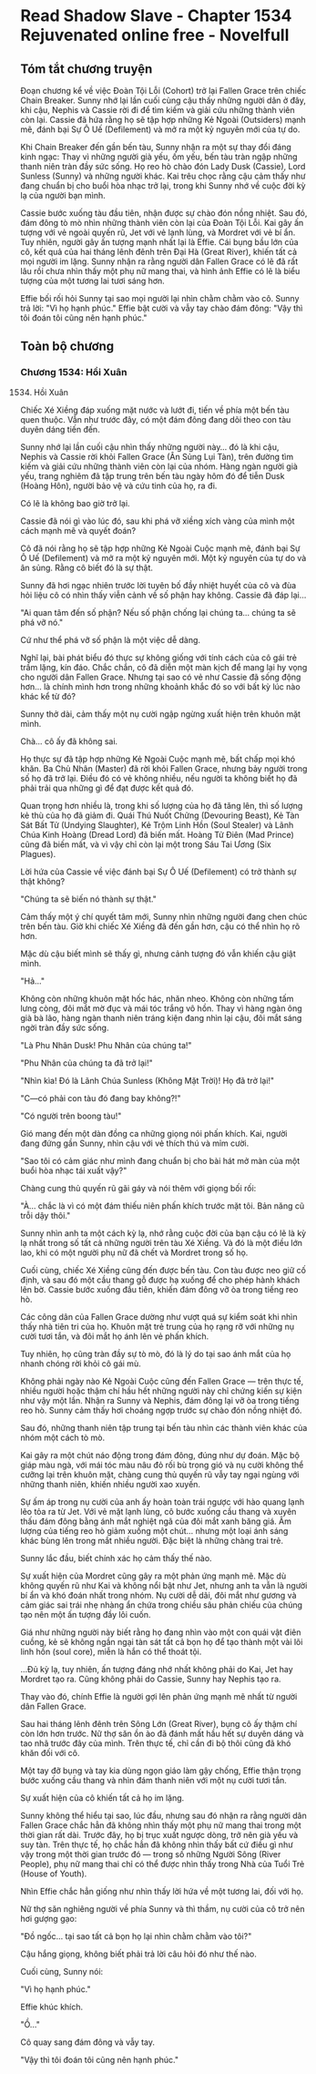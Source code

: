 # Read Shadow Slave - Chapter 1534 Rejuvenated online free - Novelfull

## Tóm tắt chương truyện

Đoạn chương kể về việc Đoàn Tội Lỗi (Cohort) trở lại Fallen Grace trên chiếc Chain Breaker. Sunny nhớ lại lần cuối cùng cậu thấy những người dân ở đây, khi cậu, Nephis và Cassie rời đi để tìm kiếm và giải cứu những thành viên còn lại. Cassie đã hứa rằng họ sẽ tập hợp những Kẻ Ngoài (Outsiders) mạnh mẽ, đánh bại Sự Ô Uế (Defilement) và mở ra một kỷ nguyên mới của tự do.

Khi Chain Breaker đến gần bến tàu, Sunny nhận ra một sự thay đổi đáng kinh ngạc: Thay vì những người già yếu, ốm yếu, bến tàu tràn ngập những thanh niên tràn đầy sức sống. Họ reo hò chào đón Lady Dusk (Cassie), Lord Sunless (Sunny) và những người khác. Kai trêu chọc rằng cậu cảm thấy như đang chuẩn bị cho buổi hòa nhạc trở lại, trong khi Sunny nhớ về cuộc đời kỳ lạ của người bạn mình.

Cassie bước xuống tàu đầu tiên, nhận được sự chào đón nồng nhiệt. Sau đó, đám đông tò mò nhìn những thành viên còn lại của Đoàn Tội Lỗi. Kai gây ấn tượng với vẻ ngoài quyến rũ, Jet với vẻ lạnh lùng, và Mordret với vẻ bí ẩn. Tuy nhiên, người gây ấn tượng mạnh nhất lại là Effie. Cái bụng bầu lớn của cô, kết quả của hai tháng lênh đênh trên Đại Hà (Great River), khiến tất cả mọi người im lặng. Sunny nhận ra rằng người dân Fallen Grace có lẽ đã rất lâu rồi chưa nhìn thấy một phụ nữ mang thai, và hình ảnh Effie có lẽ là biểu tượng của một tương lai tươi sáng hơn.

Effie bối rối hỏi Sunny tại sao mọi người lại nhìn chằm chằm vào cô. Sunny trả lời: "Vì họ hạnh phúc." Effie bật cười và vẫy tay chào đám đông: "Vậy thì tôi đoán tôi cũng nên hạnh phúc."

## Toàn bộ chương

### Chương 1534: Hồi Xuân

1534. Hồi Xuân

Chiếc Xé Xiềng đáp xuống mặt nước và lướt đi, tiến về phía một bến tàu quen thuộc. Vẫn như trước đây, có một đám đông đang dõi theo con tàu duyên dáng tiến đến.

Sunny nhớ lại lần cuối cậu nhìn thấy những người này… đó là khi cậu, Nephis và Cassie rời khỏi Fallen Grace (Ân Sủng Lụi Tàn), trên đường tìm kiếm và giải cứu những thành viên còn lại của nhóm. Hàng ngàn người già yếu, trang nghiêm đã tập trung trên bến tàu ngày hôm đó để tiễn Dusk (Hoàng Hôn), người bảo vệ và cứu tinh của họ, ra đi.

Có lẽ là không bao giờ trở lại.

Cassie đã nói gì vào lúc đó, sau khi phá vỡ xiềng xích vàng của mình một cách mạnh mẽ và quyết đoán?

Cô đã nói rằng họ sẽ tập hợp những Kẻ Ngoài Cuộc mạnh mẽ, đánh bại Sự Ô Uế (Defilement) và mở ra một kỷ nguyên mới. Một kỷ nguyên của tự do và ân sủng. Rằng cô biết đó là sự thật.

Sunny đã hơi ngạc nhiên trước lời tuyên bố đầy nhiệt huyết của cô và đùa hỏi liệu cô có nhìn thấy viễn cảnh về số phận hay không. Cassie đã đáp lại…

"Ai quan tâm đến số phận? Nếu số phận chống lại chúng ta… chúng ta sẽ phá vỡ nó."

Cứ như thể phá vỡ số phận là một việc dễ dàng.

Nghĩ lại, bài phát biểu đó thực sự không giống với tính cách của cô gái trẻ trầm lặng, kín đáo. Chắc chắn, cô đã diễn một màn kịch để mang lại hy vọng cho người dân Fallen Grace. Nhưng tại sao có vẻ như Cassie đã sống động hơn… là chính mình hơn trong những khoảnh khắc đó so với bất kỳ lúc nào khác kể từ đó?

Sunny thở dài, cảm thấy một nụ cười ngập ngừng xuất hiện trên khuôn mặt mình.

Chà… cô ấy đã không sai.

Họ thực sự đã tập hợp những Kẻ Ngoài Cuộc mạnh mẽ, bất chấp mọi khó khăn. Ba Chủ Nhân (Master) đã rời khỏi Fallen Grace, nhưng bảy người trong số họ đã trở lại. Điều đó có vẻ không nhiều, nếu người ta không biết họ đã phải trải qua những gì để đạt được kết quả đó.

Quan trọng hơn nhiều là, trong khi số lượng của họ đã tăng lên, thì số lượng kẻ thù của họ đã giảm đi. Quái Thú Nuốt Chửng (Devouring Beast), Kẻ Tàn Sát Bất Tử (Undying Slaughter), Kẻ Trộm Linh Hồn (Soul Stealer) và Lãnh Chúa Kinh Hoàng (Dread Lord) đã biến mất. Hoàng Tử Điên (Mad Prince) cũng đã biến mất, và vì vậy chỉ còn lại một trong Sáu Tai Ương (Six Plagues).

Lời hứa của Cassie về việc đánh bại Sự Ô Uế (Defilement) có trở thành sự thật không?

"Chúng ta sẽ biến nó thành sự thật."

Cảm thấy một ý chí quyết tâm mới, Sunny nhìn những người đang chen chúc trên bến tàu. Giờ khi chiếc Xé Xiềng đã đến gần hơn, cậu có thể nhìn họ rõ hơn.

Mặc dù cậu biết mình sẽ thấy gì, nhưng cảnh tượng đó vẫn khiến cậu giật mình.

"Hả…"

Không còn những khuôn mặt hốc hác, nhăn nheo. Không còn những tấm lưng còng, đôi mắt mờ đục và mái tóc trắng vô hồn. Thay vì hàng ngàn ông già bà lão, hàng ngàn thanh niên tráng kiện đang nhìn lại cậu, đôi mắt sáng ngời tràn đầy sức sống.

"Là Phu Nhân Dusk! Phu Nhân của chúng ta!"

"Phu Nhân của chúng ta đã trở lại!"

"Nhìn kìa! Đó là Lãnh Chúa Sunless (Không Mặt Trời)! Họ đã trở lại!"

"C—có phải con tàu đó đang bay không?!"

"Có người trên boong tàu!"

Gió mang đến một dàn đồng ca những giọng nói phấn khích. Kai, người đang đứng gần Sunny, nhìn cậu với vẻ thích thú và mỉm cười.

"Sao tôi có cảm giác như mình đang chuẩn bị cho bài hát mở màn của một buổi hòa nhạc tái xuất vậy?"

Chàng cung thủ quyến rũ gãi gáy và nói thêm với giọng bối rối:

"À… chắc là vì có một đám thiếu niên phấn khích trước mặt tôi. Bản năng cũ trỗi dậy thôi."

Sunny nhìn anh ta một cách kỳ lạ, nhớ rằng cuộc đời của bạn cậu có lẽ là kỳ lạ nhất trong số tất cả những người trên tàu Xé Xiềng. Và đó là một điều lớn lao, khi có một người phụ nữ đã chết và Mordret trong số họ.

Cuối cùng, chiếc Xé Xiềng cũng đến được bến tàu. Con tàu được neo giữ cố định, và sau đó một cầu thang gỗ được hạ xuống để cho phép hành khách lên bờ. Cassie bước xuống đầu tiên, khiến đám đông vỡ òa trong tiếng reo hò.

Các công dân của Fallen Grace dường như vượt quá sự kiểm soát khi nhìn thấy nhà tiên tri của họ. Khuôn mặt trẻ trung của họ rạng rỡ với những nụ cười tươi tắn, và đôi mắt họ ánh lên vẻ phấn khích.

Tuy nhiên, họ cũng tràn đầy sự tò mò, đó là lý do tại sao ánh mắt của họ nhanh chóng rời khỏi cô gái mù.

Không phải ngày nào Kẻ Ngoài Cuộc cũng đến Fallen Grace — trên thực tế, nhiều người hoặc thậm chí hầu hết những người này chỉ chứng kiến sự kiện như vậy một lần. Nhận ra Sunny và Nephis, đám đông lại vỡ òa trong tiếng reo hò. Sunny cảm thấy hơi choáng ngợp trước sự chào đón nồng nhiệt đó.

Sau đó, những thanh niên tập trung tại bến tàu nhìn các thành viên khác của nhóm một cách tò mò.

Kai gây ra một chút náo động trong đám đông, đúng như dự đoán. Mặc bộ giáp màu ngà, với mái tóc màu nâu đỏ rối bù trong gió và nụ cười không thể cưỡng lại trên khuôn mặt, chàng cung thủ quyến rũ vẫy tay ngại ngùng với những thanh niên, khiến nhiều người xao xuyến.

Sự ấm áp trong nụ cười của anh ấy hoàn toàn trái ngược với hào quang lạnh lẽo tỏa ra từ Jet. Với vẻ mặt lạnh lùng, cô bước xuống cầu thang và xuyên thấu đám đông bằng ánh mắt nghiệt ngã của đôi mắt xanh băng giá. Âm lượng của tiếng reo hò giảm xuống một chút… nhưng một loại ánh sáng khác bùng lên trong mắt nhiều người. Đặc biệt là những chàng trai trẻ.

Sunny lắc đầu, biết chính xác họ cảm thấy thế nào.

Sự xuất hiện của Mordret cũng gây ra một phản ứng mạnh mẽ. Mặc dù không quyến rũ như Kai và không nổi bật như Jet, nhưng anh ta vẫn là người bí ẩn và khó đoán nhất trong nhóm. Nụ cười dễ dãi, đôi mắt như gương và cảm giác sai trái nhẹ nhàng ẩn chứa trong chiều sâu phản chiếu của chúng tạo nên một ấn tượng đầy lôi cuốn.

Giá như những người này biết rằng họ đang nhìn vào một con quái vật điên cuồng, kẻ sẽ không ngần ngại tàn sát tất cả bọn họ để tạo thành một vài lõi linh hồn (soul core), miễn là hắn có thể thoát tội.

…Đủ kỳ lạ, tuy nhiên, ấn tượng đáng nhớ nhất không phải do Kai, Jet hay Mordret tạo ra. Cũng không phải do Cassie, Sunny hay Nephis tạo ra.

Thay vào đó, chính Effie là người gợi lên phản ứng mạnh mẽ nhất từ người dân Fallen Grace.

Sau hai tháng lênh đênh trên Sông Lớn (Great River), bụng cô ấy thậm chí còn lớn hơn trước. Nữ thợ săn ồn ào đã đánh mất hầu hết sự duyên dáng và tao nhã trước đây của mình. Trên thực tế, chỉ cần đi bộ thôi cũng đã khó khăn đối với cô.

Một tay đỡ bụng và tay kia dùng ngọn giáo làm gậy chống, Effie thận trọng bước xuống cầu thang và nhìn đám thanh niên với một nụ cười tươi tắn.

Sự xuất hiện của cô khiến tất cả họ im lặng.

Sunny không thể hiểu tại sao, lúc đầu, nhưng sau đó nhận ra rằng người dân Fallen Grace chắc hẳn đã không nhìn thấy một phụ nữ mang thai trong một thời gian rất dài. Trước đây, họ bị trục xuất ngược dòng, trở nên già yếu và suy tàn. Trên thực tế, họ chắc hẳn đã không nhìn thấy bất cứ điều gì như vậy trong một thời gian trước đó — trong số những Người Sông (River People), phụ nữ mang thai chỉ có thể được nhìn thấy trong Nhà của Tuổi Trẻ (House of Youth).

Nhìn Effie chắc hẳn giống như nhìn thấy lời hứa về một tương lai, đối với họ.

Nữ thợ săn nghiêng người về phía Sunny và thì thầm, nụ cười của cô trở nên hơi gượng gạo:

"Đồ ngốc… tại sao tất cả bọn họ lại nhìn chằm chằm vào tôi?"

Cậu hắng giọng, không biết phải trả lời câu hỏi đó như thế nào.

Cuối cùng, Sunny nói:

"Vì họ hạnh phúc."

Effie khúc khích.

"Ồ…"

Cô quay sang đám đông và vẫy tay.

"Vậy thì tôi đoán tôi cũng nên hạnh phúc."